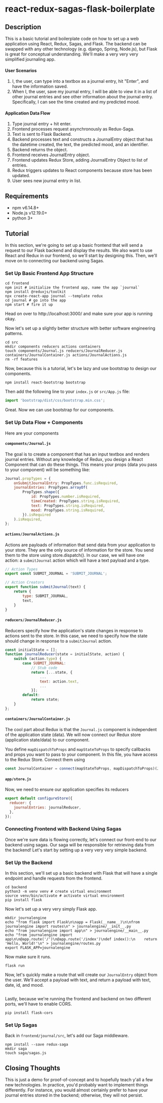# react-redux-sagas-flask-boilerplate



## Description
This is a basic tutorial and boilerplate code on how to set up a web application using React, Redux, Sagas, and Flask. The backend can be swapped with any other technology (e.g. django, Spring, Node.js), but Flask is great for conceptual understanding. We'll make a very very very simplified journaling app.

#### User Scenarios
1. I, the user, can type into a textbox as a journal entry, hit "Enter", and have the information saved.
1. When I, the user, save my journal entry, I will be able to view it in a list of other journal entries and see other information about the journal entry. Specifically, I can see the time created and my predicted mood.

#### Application Data Flow
1. Type journal entry + hit enter.
1. Frontend processes request asynchronously as Redux-Saga.
1. Text is sent to Flask Backend.
1. Backend processes text and constructs a JournalEntry object that has the datetime created, the text, the predicted mood, and an identifier.
1. Backend returns the object.
1. Frontend receives JournalEntry object.
1. Frontend updates Redux Store, adding JournalEntry Object to list of entries.
1. Redux triggers updates to React components because store has been updated.
1. User sees new journal entry in list.



## Requirements
- npm v6.14.8+
- Node.js v12.19.0+
- python 3+



## Tutorial
In this section, we're going to set up a basic frontend that will send a request to our Flask backend and display the results. We also want to use React and Redux in our frontend, so we'll start by designing this. Then, we'll move on to connecting our backend using Sagas.

### Set Up Basic Frontend App Structure
```
cd frontend
npm init # initialize the frontend app, name the app `journal`
npm install @reduxjs/toolkit
npx create-react-app journal --template redux
cd journal # go into the app
npm start # fire it up
```
Head on over to http://localhost:3000/ and make sure your app is running okay.


Now let's set up a slightly better structure with better software engineering patterns.
```
cd src
mkdir components reducers actions containers
touch components/Journal.js reducers/JournalReducer.js containers/JournalContainer.js actions/JournalActions.js
rm -rf features
```

Now, because this is a tutorial, let's be lazy and use bootstrap to design our components.
```
npm install react-bootstrap bootstrap
```

Then add the following line to your `index.js` or `src/App.js` file:
```javascript
import 'bootstrap/dist/css/bootstrap.min.css';
```

Great. Now we can use bootstrap for our components.

### Set Up Data Flow + Components
Here are your components
#### `components/Journal.js`
The goal is to create a component that has an input textbox and renders journal entries. Without any knowledge of Redux, you design a React Component that can do these things. This means your props (data you pass to your component) will be something like:
```javascript
Journal.propTypes = {
    onSubmitJournalEntry: PropTypes.func.isRequired,
    journalEntries: PropTypes.arrayOf(
        PropTypes.shape({
            id: PropTypes.number.isRequired,
            timeCreated: PropTypes.string.isRequired,
            text: PropTypes.string.isRequired,
            mood: PropTypes.string.isRequired,
        }).isRequired
    ).isRequired,
};
```

#### `actions/JournalActions.js`
Actions are payloads of information that send data from your application to your store. They are the only source of information for the store. You send them to the store using store.dispatch(). In our case, we will have one action: a `submitJournal` action which will have a text payload and a type.
```javascript
// Action Types
export const SUBMIT_JOURNAL = 'SUBMIT_JOURNAL';

// Action Creators
export function submitJournal(text) {
    return {
        type: SUBMIT_JOURNAL,
        text,
    }
}
```

#### `reducers/JournalReducer.js`
Reducers specify how the application's state changes in response to actions sent to the store. In this case, we need to specify how the state should change in response to a `submitJournal` action.
```javascript
const initialState = [];
function journalReducer(state = initialState, action) {
    switch (action.type) {
        case SUBMIT_JOURNAL:
            // Stub code
            return [...state, {
                ...
                text: action.text,
                ...
            }];
        default:
            return state;
    }
};
```

#### `containers/JournalContainer.js`
The cool part about Redux is that the `Journal.js` component is independent of the application state (data). We will now connect our Redux store (application state/data) to our component.

You define `mapDispatchToProps` and `mapStateToProps` to specify callbacks and props you want to pass to your component. In this file, you have access to the Redux Store. Connect them using
```javascript
const JournalContainer = connect(mapStateToProps, mapDispatchToProps)(Journal)
```

#### `app/store.js`
Now, we need to ensure our application specifies its reducers
```javascript
export default configureStore({
  reducer: {
    journalEntries: journalReducer,
  },
});
```



### Connecting Frontend with Backend Using Sagas
Once we're sure data is flowing correctly, let's connect our front-end to our backend using sagas. Our saga will be responsible for retrieving data from the backend! Let's start by setting up a very very very simple backend.



### Set Up the Backend
In this section, we'll set up a basic backend with Flask that will have a single endpoint and handle requests from the frontend.
```
cd backend
python3 -m venv venv # create virtual environment
source venv/bin/activate # activate virtual environment
pip install flask
```

Now let's set up a very very simply Flask app.
```
mkdir journalengine
echo "from flask import Flask\n\napp = Flask(__name__)\n\nfrom journalengine import routes\n" > journalengine/__init__.py
echo "from journalengine import app\n" > journalengine/__main__.py
echo "from journalengine import app\n\n@app.route('/')\n@app.route('/index')\ndef index():\n    return 'Hello, World!'\n" > journalengine/routes.py
export FLASK_APP=journalengine
```

Now make sure it runs.
```
flask run
```

Now, let's quickly make a route that will create our `JournalEntry` object from the user. We'll accept a payload with text, and return a payload with text, date, id, and mood.
```python

```

Lastly, because we're running the frontend and backend on two different ports, we'll have to enable CORS.
```
pip install flask-cors
```

### Set Up Sagas
Back in `frontend/journal/src`, let's add our Saga middleware.
```
npm install --save redux-saga
mkdir saga
touch saga/sagas.js
```


## Closing Thoughts
This is just a demo for proof-of-concept and to hopefully teach y'all a few new technologies. In practice, you'd probably want to implement things differently. For instance, you would almost certainly prefer to have your journal entries stored in the backend; otherwise, they will not persist.